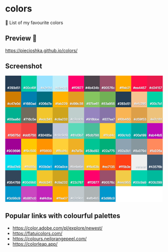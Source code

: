 # colors

🎨 List of my favourite colors

## Preview 🎉

<https://piecioshka.github.io/colors/>

## Screenshot

![](./screenshot.png)

## Popular links with colourful palettes

- <https://color.adobe.com/pl/explore/newest/>
- <https://flatuicolors.com/>
- <https://colours.neilorangepeel.com/>
- <https://colorleap.app/>
